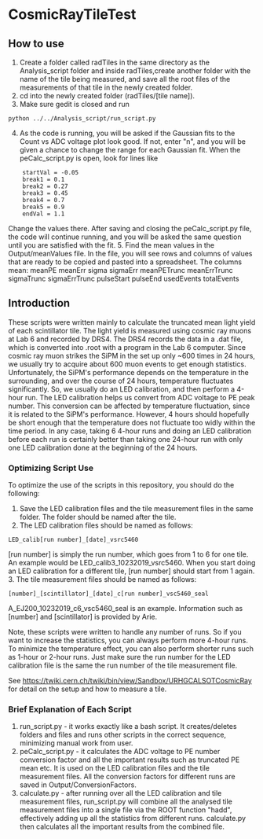 # CosmicRayTileTest

## How to use
1. Create a folder called radTiles in the same directory as the Analysis_script folder and inside radTiles,create another folder with the name of the tile being measured, and save all the root files of the measurements of that tile in the newly created folder.
2. cd into the newly created folder (radTiles/[tile name]).
3. Make sure gedit is closed and run
```
python ../../Analysis_script/run_script.py
```
4. As the code is running, you will be asked if the Gaussian fits to the Count vs ADC voltage plot look good. If not, enter "n", and you will be given a chance to change the range for each Gaussian fit. When the peCalc_script.py is open, look for lines like
```
	startVal = -0.05
	break1 = 0.1
	break2 = 0.27
	break3 = 0.45
	break4 = 0.7
	break5 = 0.9
	endVal = 1.1
 ```
Change the values there.
After saving and closing the peCalc_script.py file, the code will continue running, and you will be asked the same question until you are satisfied with the fit.
5. Find the mean values in the Output/meanValues file. In the file, you will see rows and columns of values that are ready to be copied and pasted into a spreadsheet. The columns mean:
meanPE	meanErr	sigma	sigmaErr	meanPETrunc	meanErrTrunc	sigmaTrunc	sigmaErrTrunc	pulseStart	pulseEnd usedEvents	totalEvents


## Introduction
These scripts were written mainly to calculate the truncated mean light yield of each scintillator tile. The light yield is measured using cosmic ray muons at Lab 6 and recorded by DRS4. The DRS4 records the data in a .dat file, which is converted into .root with a program in the Lab 6 computer. Since cosmic ray muon strikes the SiPM in the set up only ~600 times in 24 hours, we usually try to acquire about 600 muon events to get enough statistics. Unfortunately, the SiPM's performance depends on the temperature in the surrounding, and over the course of 24 hours, temperature fluctuates significantly. So, we usually do an LED calibration, and then perform a 4-hour run. The LED calibration helps us convert from ADC voltage to PE peak number. This conversion can be affected by temperature fluctuation, since it is related to the SiPM's performance. However, 4 hours should hopefully be short enough that the temperature does not fluctuate too widly within the time period. In any case, taking 6 4-hour runs and doing an LED calibration before each run is certainly better than taking one 24-hour run with only one LED calibration done at the beginning of the 24 hours. 

### Optimizing Script Use
To optimize the use of the scripts in this repository, you should do the following:
1. Save the LED calibration files and the tile measurement files in the same folder. The folder should be named after the tile.
2. The LED calibration files should be named as follows:
```
LED_calib[run number]_[date]_vsrc5460
```
[run number] is simply the run number, which goes from 1 to 6 for one tile. An example would be LED_calib3_10232019_vsrc5460. When you start doing an LED calibration for a different tile, [run number] should start from 1 again.
3. The tile measurement files should be named as follows:
```
[number]_[scintillator]_[date]_c[run number]_vsc5460_seal
```
A_EJ200_10232019_c6_vsc5460_seal is an example. Information such as [number] and [scintillator] is provided by Arie.

Note, these scripts were written to handle any number of runs. So if you want to increase the statistics, you can always perform more 4-hour runs. To minimize the temperature effect, you can also perform shorter runs such as 1-hour or 2-hour runs. Just make sure the run number for the LED calibration file is the same the run number of the tile measurement file. 

See https://twiki.cern.ch/twiki/bin/view/Sandbox/URHGCALSOTCosmicRay for detail on the setup and how to measure a tile.

### Brief Explanation of Each Script
1. run_script.py - it works exactly like a bash script. It creates/deletes folders and files and runs other scripts in the correct sequence, minimizing manual work from user.
2. peCalc_script.py - it calculates the ADC voltage to PE number conversion factor and all the important results such as truncated PE mean etc. It is used on the LED calibration files and the tile measurement files. All the conversion factors for different runs are saved in Output/ConversionFactors.
3. calculate.py - after running over all the LED calibration and tile measurement files, run_script.py will combine all the analysed tile measurement files into a single file via the ROOT function "hadd", effectively adding up all the statistics from different runs. calculate.py then calculates all the important results from the combined file.
